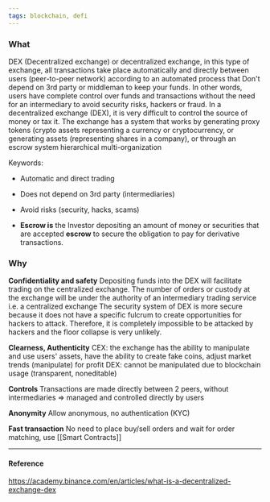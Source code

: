 ```yaml
---
tags: blockchain, defi
---
```


### What

DEX (Decentralized exchange) or decentralized exchange, in this type of exchange, all transactions take place automatically and directly between users (peer-to-peer network) according to an automated process that Don't depend on 3rd party or middleman to keep your funds. In other words, users have complete control over funds and transactions without the need for an intermediary to avoid security risks, hackers or fraud. In a decentralized exchange (DEX), it is very difficult to control the source of money or tax it. The exchange has a system that works by generating proxy tokens (crypto assets representing a currency or cryptocurrency, or generating assets (representing shares in a company), or through an escrow system hierarchical multi-organization

Keywords:

- Automatic and direct trading
- Does not depend on 3rd party (intermediaries)
- Avoid risks (security, hacks, scams)

- **Escrow is** the Investor depositing an amount of money or securities that are accepted **escrow** to secure the obligation to pay for derivative transactions.

### Why

**Confidentiality and safety** Depositing funds into the DEX will facilitate trading on the centralized exchange. The number of orders or custody at the exchange will be under the authority of an intermediary trading service i.e. a centralized exchange The security system of DEX is more secure because it does not have a specific fulcrum to create opportunities for hackers to attack. Therefore, it is completely impossible to be attacked by hackers and the floor collapse is very unlikely.

**Clearness, Authenticity** CEX: the exchange has the ability to manipulate and use users' assets, have the ability to create fake coins, adjust market trends (manipulate) for profit DEX: cannot be manipulated due to blockchain usage (transparent, noneditable)

**Controls** Transactions are made directly between 2 peers, without intermediaries => managed and controlled directly by users

**Anonymity** Allow anonymous, no authentication (KYC)

**Fast transaction** No need to place buy/sell orders and wait for order matching, use [[Smart Contracts]]

---

#### Reference

https://academy.binance.com/en/articles/what-is-a-decentralized-exchange-dex
